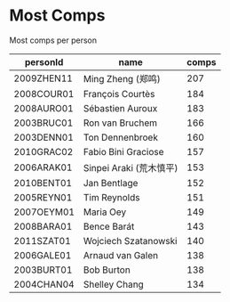 # Most Comps

Most comps per person

| personId   | name                 | comps |
| ---------- | -------------------- | ----- |
| 2009ZHEN11 | Ming Zheng (郑鸣)      | 207   |
| 2008COUR01 | François Courtès     | 184   |
| 2008AURO01 | Sébastien Auroux     | 183   |
| 2003BRUC01 | Ron van Bruchem      | 166   |
| 2003DENN01 | Ton Dennenbroek      | 160   |
| 2010GRAC02 | Fabio Bini Graciose  | 157   |
| 2006ARAK01 | Sinpei Araki (荒木慎平)  | 153   |
| 2010BENT01 | Jan Bentlage         | 152   |
| 2005REYN01 | Tim Reynolds         | 151   |
| 2007OEYM01 | Maria Oey            | 149   |
| 2008BARA01 | Bence Barát          | 143   |
| 2011SZAT01 | Wojciech Szatanowski | 140   |
| 2006GALE01 | Arnaud van Galen     | 138   |
| 2003BURT01 | Bob Burton           | 138   |
| 2004CHAN04 | Shelley Chang        | 134   |

